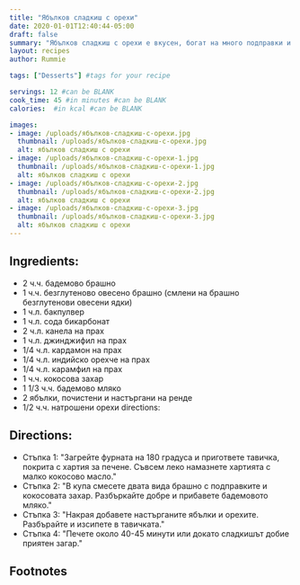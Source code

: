 ```yaml
---
title: "Ябълков сладкиш с орехи"
date: 2020-01-01T12:40:44-05:00
draft: false
summary: "Ябълков сладкиш с орехи е вкусен, богат на много подправки и аромати сладкиш, който се приготвя лесно само с растителни съставки. Не съдържа глутен и бяла рафинирана захар. Подходящ е за малки деца, като моите, които обожават ябълки и орехи и могат да ядат това постоянно."
layout: recipes
author: Rummie

tags: ["Desserts"] #tags for your recipe

servings: 12 #can be BLANK
cook_time: 45 #in minutes #can be BLANK
calories:  #in kcal #can be BLANK

images:
- image: /uploads/ябълков-сладкиш-с-орехи.jpg
  thumbnail: /uploads/ябълков-сладкиш-с-орехи.jpg
  alt: ябълков сладкиш с орехи
- image: /uploads/ябълков-сладкиш-с-орехи-1.jpg
  thumbnail: /uploads/ябълков-сладкиш-с-орехи-1.jpg
  alt: ябълков сладкиш с орехи
- image: /uploads/ябълков-сладкиш-с-орехи-2.jpg
  thumbnail: /uploads/ябълков-сладкиш-с-орехи-2.jpg
  alt: ябълков сладкиш с орехи
- image: /uploads/ябълков-сладкиш-с-орехи-3.jpg
  thumbnail: /uploads/ябълков-сладкиш-с-орехи-3.jpg
  alt: ябълков сладкиш с орехи
---
```

## Ingredients:
- 2 ч.ч. бадемово брашно
- 1 ч.ч. безглутеново овесено брашно (смлени на брашно безглутенови овесени ядки)
- 1 ч.л. бакпулвер
- 1 ч.л. сода бикарбонат
- 2 ч.л. канела на прах
- 1 ч.л. джинджифил на прах
- 1/4 ч.л. кардамон на прах
- 1/4 ч.л. индийско орехче на прах
- 1/4 ч.л. карамфил на прах
- 1 ч.ч. кокосова захар
- 1 1/3 ч.ч. бадемово мляко
- 2 ябълки, почистени и настъргани на ренде
- 1/2 ч.ч. натрошени орехи
  directions:

## Directions:
- Стъпка 1: "Загрейте фурната на 180 градуса и пригответе тавичка, покрита с хартия за печене. Съвсем леко намазнете хартията с малко кокосово масло."
- Стъпка 2: "В купа смесете двата вида брашно с подправките и кокосовата захар. Разбъркайте добре и прибавете бадемовото мляко."
- Стъпка 3: "Накрая добавете настърганите ябълки и орехите. Разбърайте и изсипете в тавичката."
- Стъпка 4: "Печете около 40-45 минути или докато сладкишът добие приятен загар."

## Footnotes

